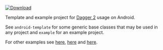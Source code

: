 [ ![Download](https://api.bintray.com/packages/svenjacobs/android/com.svenjacobs.dagger%3Aandroid-template/images/download.svg) ](https://bintray.com/svenjacobs/android/com.svenjacobs.dagger%3Aandroid-template/_latestVersion)

Template and example project for [Dagger 2](http://google.github.io/dagger/) usage on Android.

See `android-template` for some generic base classes that may be used in any project and `example` for an example project.

For other examples see [here](https://github.com/google/dagger/tree/master/examples/android-simple),
[here](https://github.com/google/dagger/tree/master/examples/android-activity-graphs)
and [here](https://github.com/gk5885/dagger-android-sample).
